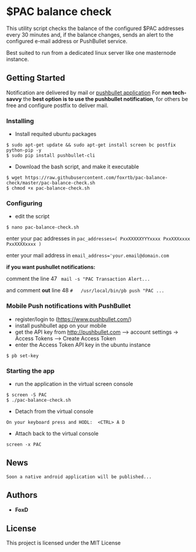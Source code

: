 # $PAC balance check

This utility script checks the balance of the configured $PAC addresses every 30 minutes
and, if the balance changes, sends an alert to the configured e-mail address or PushBullet service.

Best suited to run from a dedicated linux server like one masternode instance.



## Getting Started

Notification are delivered by mail or [pushbullet application](https://www.pushbullet.com/apps)
For **non tech-savvy** the **best option is to use the pushbullet notification**, for others be free and configure postfix to deliver mail.



### Installing

* Install requited ubuntu packages
```
$ sudo apt-get update && sudo apt-get install screen bc postfix python-pip -y
$ sudo pip install pushbullet-cli
```
* Download the bash script, and make it executable
```
$ wget https://raw.githubusercontent.com/foxrtb/pac-balance-check/master/pac-balance-check.sh
$ chmod +x pac-balance-check.sh
```



### Configuring

* edit the script
```
$ nano pac-balance-check.sh
```
enter your pac addresses in ```pac_addresses=( PxxXXXXXYYYxxxx PxxXXXxxxx PxxXXXXxxxx )```

enter your mail address in ```email_address='your.email@domain.com```

**if you want pushullet notifications:**

comment the line 47 ``` mail -s "PAC Transaction Alert...```

and comment **out** line 48 ```#   /usr/local/bin/pb push "PAC ...```




### Mobile Push notifications with PushBullet
* register/login to (https://www.pushbullet.com/)
* install pushbullet app on your mobile
* get the API key from http://pushbullet.com  --> account settings -> Access Tokens --> Create Access Token
* enter the Access Token API key in the ubuntu instance
```
$ pb set-key
```


### Starting the app
* run the application in the virtual screen console
```
$ screen -S PAC
$ ./pac-balance-check.sh
```
* Detach from the virtual console
```
On your keyboard press and HODL:  <CTRL> A D
```
* Attach back to the virtual console
```
screen -x PAC
```




## News

```
Soon a native android application will be published...
```


## Authors

* **FoxD**


## License

This project is licensed under the MIT License 
